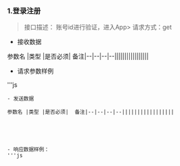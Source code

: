
### **1.登录注册**

>接口描述： 账号id进行验证，进入App> 请求方式：get
 
>


- 接收数据

参数名	|类型	|是否必须|	备注|--|--|--|--|||||||||||||||||






- 请求参数样例

'''js

```
- 发送数据

参数名	|类型	|是否必须|	备注|--|--|--|--|||||||||||||||||





- 响应数据样例：
'''js

```
<!--stackedit_data:
eyJoaXN0b3J5IjpbLTE0NTAyNjA4NzgsOTczNzc0NjE0LC0zNj
I5ODQwOSwtNjgwNDMxMDA4XX0=
-->